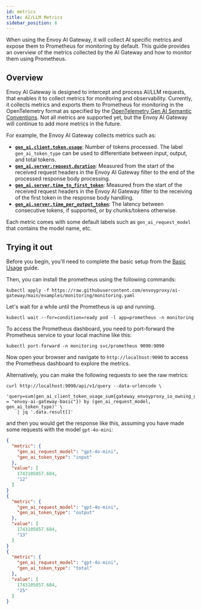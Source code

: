 ```yaml
---
id: metrics
title: AI/LLM Metrics
sidebar_position: 6
---
```


When using the Envoy AI Gateway, it will collect AI specific metrics and expose them to Prometheus for monitoring by default.
This guide provides an overview of the metrics collected by the AI Gateway and how to monitor them using Prometheus.

## Overview

Envoy AI Gateway is designed to intercept and process AI/LLM requests, that enables it to collect metrics for monitoring and observability.
Currently, it collects metrics and exports them to Prometheus for monitoring in the OpenTelemetry format as specified by the [OpenTelemetry Gen AI Semantic Conventions](https://opentelemetry.io/docs/specs/semconv/attributes-registry/gen-ai/).
Not all metrics are supported yet, but the Envoy AI Gateway will continue to add more metrics in the future.

For example, the Envoy AI Gateway collects metrics such as:
* [**`gen_ai.client.token.usage`**](https://opentelemetry.io/docs/specs/semconv/gen-ai/gen-ai-metrics/#metric-gen_aiclienttokenusage): Number of tokens processed. The label `gen_ai_token_type` can be used to differentiate between input, output, and total tokens.
* [**`gen_ai.server.request.duration`**](https://opentelemetry.io/docs/specs/semconv/gen-ai/gen-ai-metrics/#metric-gen_aiserverrequestduration): Measured from the start of the received request headers in the Envoy AI Gateway filter to the end of the processed response body processing.
* [**`gen_ai.server.time_to_first_token`**](https://opentelemetry.io/docs/specs/semconv/gen-ai/gen-ai-metrics/#metric-gen_aiservertime_to_first_token): Measured from the start of the received request headers in the Envoy AI Gateway filter to the receiving of the first token in the response body handling.
* [**`gen_ai.server.time_per_output_token`**](https://opentelemetry.io/docs/specs/semconv/gen-ai/gen-ai-metrics/#metric-gen_aiservertime_per_output_token): The latency between consecutive tokens, if supported, or by chunks/tokens otherwise.

Each metric comes with some default labels such as `gen_ai_request_model` that contains the model name, etc.

## Trying it out

Before you begin, you'll need to complete the basic setup from the [Basic Usage](../getting-started/basic-usage.md) guide.

Then, you can install the prometheus using the following commands:

```shell
kubectl apply -f https://raw.githubusercontent.com/envoyproxy/ai-gateway/main/examples/monitoring/monitoring.yaml
```

Let's wait for a while until the Prometheus is up and running.
```shell
kubectl wait --for=condition=ready pod -l app=prometheus -n monitoring
```

To access the Prometheus dashboard, you need to port-forward the Prometheus service to your local machine like this:

```shell
kubectl port-forward -n monitoring svc/prometheus 9090:9090
```

Now open your browser and navigate to `http://localhost:9090` to access the Prometheus dashboard to explore the metrics.

Alternatively, you can make the following requests to see the raw metrics:

```shell
curl http://localhost:9090/api/v1/query --data-urlencode \
  'query=sum(gen_ai_client_token_usage_sum{gateway_envoyproxy_io_owning_gateway_name = "envoy-ai-gateway-basic"}) by (gen_ai_request_model, gen_ai_token_type)' \
    | jq '.data.result[]'
```

and then you would get the response like this, assuming you have made some requests with the model `gpt-4o-mini`:

```json lines
{
  "metric": {
    "gen_ai_request_model": "gpt-4o-mini",
    "gen_ai_token_type": "input"
  },
  "value": [
    1743105857.684,
    "12"
  ]
}
{
  "metric": {
    "gen_ai_request_model": "gpt-4o-mini",
    "gen_ai_token_type": "output"
  },
  "value": [
    1743105857.684,
    "13"
  ]
}
{
  "metric": {
    "gen_ai_request_model": "gpt-4o-mini",
    "gen_ai_token_type": "total"
  },
  "value": [
    1743105857.684,
    "25"
  ]
}
```
